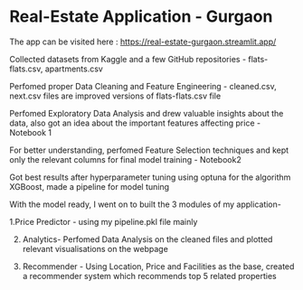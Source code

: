 # Real-Estate Application - Gurgaon
The app can be visited here : https://real-estate-gurgaon.streamlit.app/

Collected datasets from Kaggle and a few GitHub repositories - flats-flats.csv, apartments.csv

Perfomed proper Data Cleaning and Feature Engineering - cleaned.csv, next.csv files are improved versions of flats-flats.csv file

Perfomed Exploratory Data Analysis and drew valuable insights about the data, also got an idea about the important features affecting price - Notebook 1

For better understanding, perfomed Feature Selection techniques and kept only the relevant columns for final model training - Notebook2

Got best results after hyperparameter tuning using optuna for the algorithm XGBoost, made a pipeline for model tuning

With the model ready, I went on to built the 3 modules of my application-

1.Price Predictor -  using my pipeline.pkl file mainly

2. Analytics- Perfomed Data Analysis on the cleaned files and plotted relevant visualisations on the webpage

3.  Recommender - Using Location, Price and Facilities as the base, created a recommender system which recommends top 5 related properties



